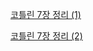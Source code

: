 [코틀린 7장 정리 (1)](https://jinwon829.notion.site/kotlin-in-action-7-1-01269913968f4979b72c7ecf252a1ce6)

[코틀린 7장 정리 (2)](https://jinwon829.notion.site/kotlin-in-action-7-2-01269913968f4979b72c7ecf252a1ce6)